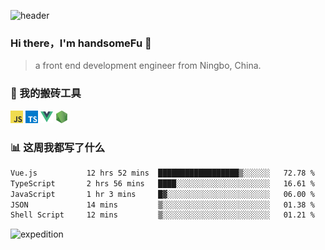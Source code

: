 ![header](https://raw.githubusercontent.com/fzq1998/fzq1998/master/header.png)

### Hi there，I'm handsomeFu 👋

> a front end development engineer from Ningbo, China.

### 🔧 我的搬砖工具
<code><img height="20" src="https://raw.githubusercontent.com/github/explore/80688e429a7d4ef2fca1e82350fe8e3517d3494d/topics/javascript/javascript.png" alt="javascript"></code>
<code><img height="20" src="https://raw.githubusercontent.com/github/explore/80688e429a7d4ef2fca1e82350fe8e3517d3494d/topics/typescript/typescript.png" alt="typescript"></code>
<code><img height="20" src="https://raw.githubusercontent.com/github/explore/80688e429a7d4ef2fca1e82350fe8e3517d3494d/topics/vue/vue.png" alt="vue"></code>
<code><img height="20" src="https://raw.githubusercontent.com/github/explore/80688e429a7d4ef2fca1e82350fe8e3517d3494d/topics/nodejs/nodejs.png" alt="nodejs"></code>



### 📊 这周我都写了什么
<!--START_SECTION:waka-->

```txt
Vue.js           12 hrs 52 mins  ██████████████████▒░░░░░░   72.78 %
TypeScript       2 hrs 56 mins   ████░░░░░░░░░░░░░░░░░░░░░   16.61 %
JavaScript       1 hr 3 mins     █▓░░░░░░░░░░░░░░░░░░░░░░░   06.00 %
JSON             14 mins         ▒░░░░░░░░░░░░░░░░░░░░░░░░   01.38 %
Shell Script     12 mins         ▒░░░░░░░░░░░░░░░░░░░░░░░░   01.21 %
```

<!--END_SECTION:waka-->


![expedition](https://raw.githubusercontent.com/fzq1998/fzq1998/master/expedition.gif)

